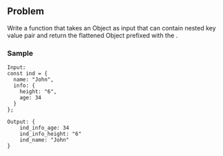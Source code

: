 ## Problem
Write a function that takes an Object as input that can contain nested key value pair and return the flattened Object prefixed with the .

### Sample
```
Input: 
const ind = {
  name: "John",
  info: {
    height: "6",
    age: 34
  }
};

Output: {
    ind_info_age: 34
    ind_info_height: "6"
    ind_name: "John"
}

```